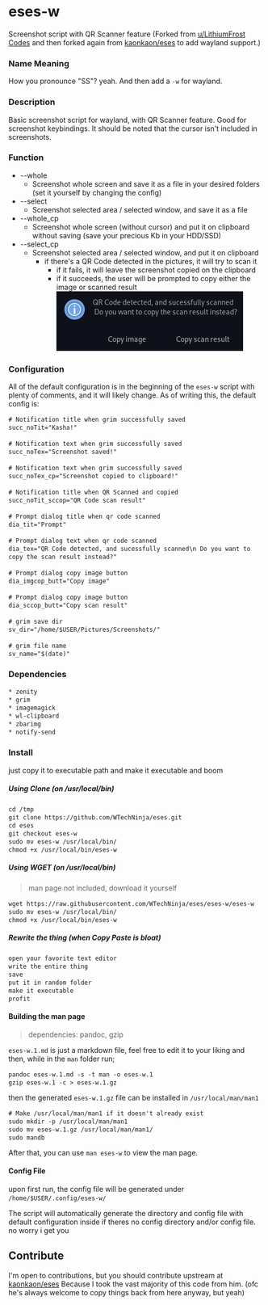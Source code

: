 # eses-w
Screenshot script with QR Scanner feature (Forked from [u/LithiumFrost](https://www.reddit.com/r/unixporn/comments/p0md2y/oc_scan_a_qr_code_with_a_keyboard_shortcut/) [Codes](https://github.com/jayden-chan/dotfiles/blob/7f4ab0257604a52b3f5befe73cf21a5f95a19f54/scripts/screenshot.sh#L13) and then forked again from [kaonkaon/eses](https://github.com/kaonkaon/eses) to add wayland support.)

### Name Meaning
How you pronounce "SS"? yeah. And then add a `-w` for wayland.

### Description
Basic screenshot script for wayland, with QR Scanner feature. Good for screenshot keybindings.
It should be noted that the cursor isn't included in screenshots.

### Function
* --whole
	* Screenshot whole screen and save it as a file in your desired folders (set it yourself by changing the config)
* --select
	* Screenshot selected area / selected window, and save it as a file
* --whole_cp
	* Screenshot whole screen (without cursor) and put it on clipboard without saving (save your precious Kb in your HDD/SSD)
* --select_cp
	* Screenshot selected area / selected window, and put it on clipboard
		* if there's a QR Code detected in the pictures, it will try to scan it
			* if it fails, it will leave the screenshot copied on the clipboard
			* if it succeeds, the user will be prompted to copy either the image or scanned result
			 ![Dialog](https://github.com/WTechNinja/eses/blob/main/me%20when%20dialog.png?raw=true)
			 
### Configuration
All of the default configuration is in the beginning of the `eses-w` script with plenty of comments, and it will likely change.
As of writing this, the default config is:

```
# Notification title when grim successfully saved
succ_noTit="Kasha!"

# Notification text when grim successfully saved
succ_noTex="Screenshot saved!"

# Notification text when grim successfully saved
succ_noTex_cp="Screenshot copied to clipboard!"

# Notification title when QR Scanned and copied
succ_noTit_sccop="QR Code scan result"

# Prompt dialog title when qr code scanned
dia_tit="Prompt"

# Prompt dialog text when qr code scanned
dia_tex="QR Code detected, and sucessfully scanned\n Do you want to copy the scan result instead?"

# Prompt dialog copy image button
dia_imgcop_butt="Copy image"

# Prompt dialog copy image button
dia_sccop_butt="Copy scan result"

# grim save dir
sv_dir="/home/$USER/Pictures/Screenshots/"

# grim file name
sv_name="$(date)"
```

### Dependencies
```
* zenity
* grim
* imagemagick
* wl-clipboard
* zbarimg
* notify-send
```

### Install
just copy it to executable path and make it executable and boom 

##### Using Clone (on /usr/local/bin)
```
cd /tmp
git clone https://github.com/WTechNinja/eses.git
cd eses
git checkout eses-w
sudo mv eses-w /usr/local/bin/
chmod +x /usr/local/bin/eses-w
```
##### Using WGET (on /usr/local/bin)
> man page not included, download it yourself
```
wget https://raw.githubusercontent.com/WTechNinja/eses/eses-w/eses-w
sudo mv eses-w /usr/local/bin/
chmod +x /usr/local/bin/eses-w
```
##### Rewrite the thing (when Copy Paste is bloat)
```
open your favorite text editor
write the entire thing
save
put it in random folder
make it executable
profit
```

#### Building the man page
> dependencies: pandoc, gzip

`eses-w.1.md` is just a markdown file, feel free to edit it to your liking and then, while in the `man` folder run;
```
pandoc eses-w.1.md -s -t man -o eses-w.1	
gzip eses-w.1 -c > eses-w.1.gz
```
then the generated `eses-w.1.gz` file can be installed in `/usr/local/man/man1`  
```
# Make /usr/local/man/man1 if it doesn't already exist
sudo mkdir -p /usr/local/man/man1
sudo mv eses-w.1.gz /usr/local/man/man1/
sudo mandb
```
After that, you can use `man eses-w` to view the man page.

#### Config File
upon first run, the config file will be generated under `/home/$USER/.config/eses-w/`

The script will automatically generate the directory and config file with default configuration inside if theres no config directory and/or config file. no worry i get you 


## Contribute
I'm open to contributions, but you should contribute upstream at [kaonkaon/eses](https://github.com/kaonkaon/eses) Because I took the vast majority of this code from him. (ofc he's always welcome to copy things back from here anyway, but yeah)
